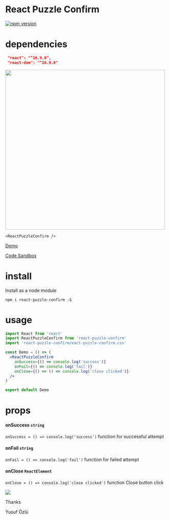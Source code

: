# React Puzzle Confirm

[![npm version](https://badge.fury.io/js/react-puzzle-confirm.svg)](https://badge.fury.io/js/react-puzzle-confirm)

# dependencies

```json
 "react": "^16.9.0",
 "react-dom": "^16.9.0"
```

<img width="500" src="https://github.com/ozluy/react-puzzle-confirm/blob/master/react-puzzle.gif" />

```
<ReactPuzzleConfirm />
```

<a target="_blank" rel="noopener noreferrer" href="http://ozluy.github.io/projects/react-puzzle-confirm"> Demo </a>

<a target="_blank" rel="noopener noreferrer" href="https://codesandbox.io/s/react-puzzle-confirm-fsdcf"> Code Sandbox </a>

# install

Install as a node module

`npm i react-puzzle-confirm -S`

# usage

```jsx
import React from 'react'
import ReactPuzzleConfirm from 'react-puzzle-confirm'
import 'react-puzzle-confirm/eact-puzzle-confirm.css'

const Demo = () => (
  <ReactPuzzleConfirm
    onSuccess={() => console.log('success')}
    onFail={() => console.log('fail')}
    onClose={() => () => console.log('close clicked')}
  />
)

export default Demo
```

# props

#### onSuccess `string`

`onSuccess = () => console.log('success')`
function for successful attempt

#### onFail `string`

`onFail = () => console.log('fail')`
function for failed attempt

#### onClose `ReactElement`

`onClose = () => console.log('close clicked')`
function Close button click

 <!--- 
 important note
===

For older versions of React ^15.0.0 please install following version with tag `react-version-15`

 `npm install react-puzzle-confirm@react-version-15 -S`

-->

<a href="https://paypal.me/ozluy"> <img src="https://github.com/ozluy/react-stripe-script-loader/blob/master/buy-me-a-coffee-with-paypal.png" /></a>

Thanks

Yusuf Özlü
